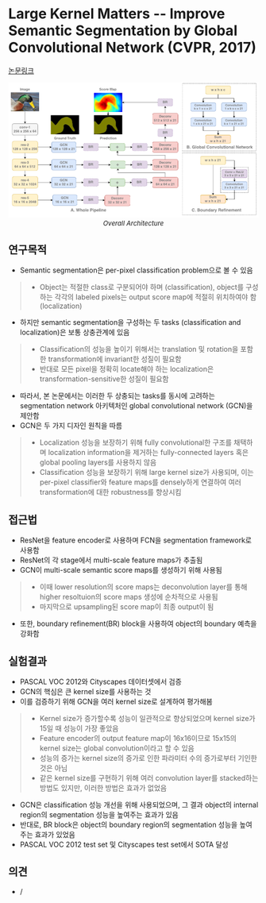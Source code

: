 # Large Kernel Matters -- Improve Semantic Segmentation by Global Convolutional Network (CVPR, 2017)

[논문링크](https://openaccess.thecvf.com/content_cvpr_2017/html/Peng_Large_Kernel_Matters_CVPR_2017_paper.html)

<p align="center">
    <img width="600" alt='fig1' src="../img/peng2017large.png?raw=true"></br>
    <em><font size=2>Overall Architecture</font></em>
</p>

## 연구목적
- Semantic segmentation은 per-pixel classification problem으로 볼 수 있음
> - Object는 적절한 class로 구분되어야 하며 (classification), object를 구성하는 각각의 labeled pixels는 output score map에 적절히 위치하여야 함 (localization)
- 하지만 semantic segmentation을 구성하는 두 tasks (classification and localization)은 보통 상충관계에 있음
> - Classification의 성능을 높이기 위해서는 translation 및 rotation을 포함한 transformation에 invariant한 성질이 필요함
> - 반대로 모든 pixel을 정확히 locate해야 하는 localization은 transformation-sensitive한 성질이 필요함
- 따라서, 본 논문에서는 이러한 두 상충되는 tasks를 동시에 고려하는 segmentation network 아키텍처인 global convolutional network (GCN)을 제안함
- GCN은 두 가지 디자인 원칙을 따름
> - Localization 성능을 보장하기 위해 fully convolutional한 구조를 채택하며 localization information을 제거하는 fully-connected layers 혹은 global pooling layers를 사용하지 않음
> - Classification 성능을 보장하기 위해 large kernel size가 사용되며, 이는 per-pixel classifier와 feature maps를 densely하게 연결하여 여러 transformation에 대한 robustness를 향상시킴

## 접근법
- ResNet을 feature encoder로 사용하며 FCN을 segmentation framework로 사용함
- ResNet의 각 stage에서 multi-scale feature maps가 추출됨
- GCN이 multi-scale semantic score maps를 생성하기 위해 사용됨
> - 이때 lower resolution의 score maps는 deconvolution layer를 통해 higher resoltuion의 score maps 생성에 순차적으로 사용됨
> - 마지막으로 upsampling된 score map이 최종 output이 됨
- 또한, boundary refinement(BR) block을 사용하여 object의 boundary 예측을 강화함

## 실험결과
- PASCAL VOC 2012와 Cityscapes 데이터셋에서 검증
- GCN의 핵심은 큰 kernel size를 사용하는 것
- 이를 검증하기 위해 GCN을 여러 kernel size로 설계하여 평가해봄
> - Kernel size가 증가할수록 성능이 일관적으로 향상되었으며 kernel size가 15일 때 성능이 가장 좋았음
> - Feature encoder의 output feature map이 16x16이므로 15x15의 kernel size는 global convolution이라고 할 수 있음
> - 성능의 증가는 kernel size의 증가로 인한 파라미터 수의 증가로부터 기인한 것은 아님
> - 같은 kernel size를 구현하기 위해 여러 convolution layer를 stacked하는 방법도 있지만, 이러한 방법은 효과가 없었음
- GCN은 classification 성능 개선을 위해 사용되었으며, 그 결과 object의 internal region의 segmentation 성능을 높여주는 효과가 있음
- 반대로, BR block은 object의 boundary region의 segmentation 성능을 높여주는 효과가 있었음
- PASCAL VOC 2012 test set 및 Cityscapes test set에서 SOTA 달성

## 의견
- /